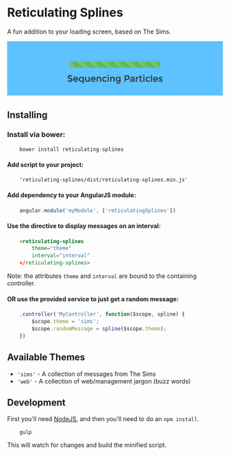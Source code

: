 Reticulating Splines
====================

A fun addition to your loading screen, based on The Sims.

![example](example.png)

## Installing

### Install via bower:

```
    bower install reticulating-splines
```

#### Add script to your project:

```
    'reticulating-splines/dist/reticulating-splines.min.js'
```

#### Add dependency to your AngularJS module:

```javascript
    angular.module('myModule', ['reticulatingSplines'])
```

#### Use the directive to display messages on an interval:

```html
    <reticulating-splines
        theme="theme"
        interval="interval"
    </reticulating-splines>
```

Note: the attributes `theme` and `interval` are bound to the containing controller.

#### OR use the provided service to just get a random message:

```javascript
    .controller('MyController', function($scope, spline) {
        $scope.theme = 'sims';
        $scope.randomMessage = spline($scope.theme);
    })
```

## Available Themes

 * `'sims'` - A collection of messages from The Sims
 * `'web'` - A collection of web/management jargon (buzz words)

## Development

First you'll need [NodeJS](http://nodejs.org), and then you'll need to do an `npm install`.

```
    gulp
```

This will watch for changes and build the minified script.
